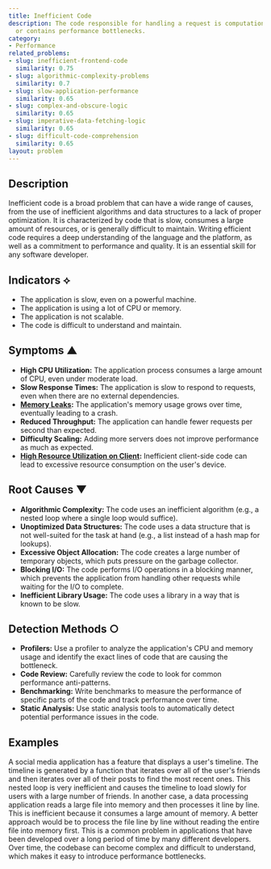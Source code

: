 ```yaml
---
title: Inefficient Code
description: The code responsible for handling a request is computationally expensive
  or contains performance bottlenecks.
category:
- Performance
related_problems:
- slug: inefficient-frontend-code
  similarity: 0.75
- slug: algorithmic-complexity-problems
  similarity: 0.7
- slug: slow-application-performance
  similarity: 0.65
- slug: complex-and-obscure-logic
  similarity: 0.65
- slug: imperative-data-fetching-logic
  similarity: 0.65
- slug: difficult-code-comprehension
  similarity: 0.65
layout: problem
---
```


## Description
Inefficient code is a broad problem that can have a wide range of causes, from the use of inefficient algorithms and data structures to a lack of proper optimization. It is characterized by code that is slow, consumes a large amount of resources, or is generally difficult to maintain. Writing efficient code requires a deep understanding of the language and the platform, as well as a commitment to performance and quality. It is an essential skill for any software developer.

## Indicators ⟡
- The application is slow, even on a powerful machine.
- The application is using a lot of CPU or memory.
- The application is not scalable.
- The code is difficult to understand and maintain.

## Symptoms ▲

- **High CPU Utilization:** The application process consumes a large amount of CPU, even under moderate load.
- **Slow Response Times:** The application is slow to respond to requests, even when there are no external dependencies.
- **[Memory Leaks](memory-leaks.md):** The application's memory usage grows over time, eventually leading to a crash.
- **Reduced Throughput:** The application can handle fewer requests per second than expected.
- **Difficulty Scaling:** Adding more servers does not improve performance as much as expected.
- **[High Resource Utilization on Client](high-resource-utilization-on-client.md):** Inefficient client-side code can lead to excessive resource consumption on the user's device.

## Root Causes ▼

- **Algorithmic Complexity:** The code uses an inefficient algorithm (e.g., a nested loop where a single loop would suffice).
- **Unoptimized Data Structures:** The code uses a data structure that is not well-suited for the task at hand (e.g., a list instead of a hash map for lookups).
- **Excessive Object Allocation:** The code creates a large number of temporary objects, which puts pressure on the garbage collector.
- **Blocking I/O:** The code performs I/O operations in a blocking manner, which prevents the application from handling other requests while waiting for the I/O to complete.
- **Inefficient Library Usage:** The code uses a library in a way that is known to be slow.

## Detection Methods ○

- **Profilers:** Use a profiler to analyze the application's CPU and memory usage and identify the exact lines of code that are causing the bottleneck.
- **Code Review:** Carefully review the code to look for common performance anti-patterns.
- **Benchmarking:** Write benchmarks to measure the performance of specific parts of the code and track performance over time.
- **Static Analysis:** Use static analysis tools to automatically detect potential performance issues in the code.

## Examples
A social media application has a feature that displays a user's timeline. The timeline is generated by a function that iterates over all of the user's friends and then iterates over all of their posts to find the most recent ones. This nested loop is very inefficient and causes the timeline to load slowly for users with a large number of friends. In another case, a data processing application reads a large file into memory and then processes it line by line. This is inefficient because it consumes a large amount of memory. A better approach would be to process the file line by line without reading the entire file into memory first. This is a common problem in applications that have been developed over a long period of time by many different developers. Over time, the codebase can become complex and difficult to understand, which makes it easy to introduce performance bottlenecks.